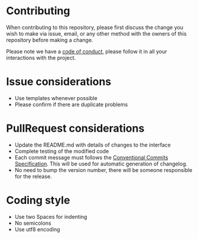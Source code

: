 # Contributing

When contributing to this repository, please first discuss the change you wish to make via issue, email, or any other method with the owners of this repository before making a change.

Please note we have a [code of conduct](https://github.com/keq-request/keq-headers/blob/master/.github/CODE_OF_CONDUCT.md), please follow it in all your interactions with the project.


# Issue considerations

* Use templates whenever possible
* Please confirm if there are duplicate problems


# PullRequest considerations

* Update the README.md with details of changes to the interface
* Complete testing of the modified code
* Each commit message must follows the [Conventional Commits Specification](https://conventionalcommits.org/). This will be used for automatic generation of changelog.
* No need to bump the version number, there will be someone responsible for the release.


# Coding style

* Use two Spaces for indenting
* No semicolons
* Use utf8 encoding
